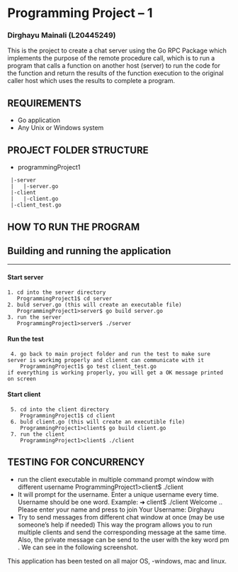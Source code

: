 # Programming Project – 1
### Dirghayu Mainali (L20445249)

This is the project to create a chat server using the Go RPC Package which implements the purpose of the remote procedure call, which is to run a program that calls a function on another host (server) to run the code for the function and return the results of the function execution to the original caller host which uses the results to complete a program.  

## REQUIREMENTS
- Go application
- Any Unix or Windows system

## PROJECT FOLDER STRUCTURE
- programmingProject1
```
 |-server
 |   |-server.go
 |-client
 |   |-client.go
 |-client_test.go
```

## HOW TO RUN THE PROGRAM
 
 ## Building and running the application
 -----------------------------------------------------------------------------------------------------------
 #### Start server
 ```
 1. cd into the server directory
    ProgrammingProject1$ cd server
 2. buld server.go (this will create an executable file)
    ProgrammingProject1>server$ go build server.go
 3. run the server
    ProgrammingProject1>server$ ./server
```
 
#### Run the test 
```
 4. go back to main project folder and run the test to make sure server is workimg properly and cliennt can communicate with it
    ProgrammingProject1$ go test client_test.go
if everything is working properly, you will get a OK message printed on screen
```
 
#### Start client
```
 5. cd into the client directory
    ProgrammingProject1$ cd client
 6. buld client.go (this will create an executible file)
    ProgrammingProject1>client$ go build client.go
 7. run the client
    ProgrammingProject1>client$ ./client
 ```

## TESTING FOR CONCURRENCY
 - run the client executable in multiple command prompt window with different username
    ProgrammingProject1>client$ ./client
 - It will prompt for the username. Enter a unique username every time. Username should be one word. Example:
    ➜  client$ ./client
    Welcome .. Please enter your name and press <enter> to join
    Your Username: Dirghayu
 - Try to send messages from different chat window at once (may be use someone’s help if needed)
This way the program allows you to run multiple clients and send the corresponding message at the same time. Also, the private message can be send to the user with the key word pm <clientname> <message>. We can see in the following screenshot.
 
This application has been tested on all major OS, -windows, mac and linux.
